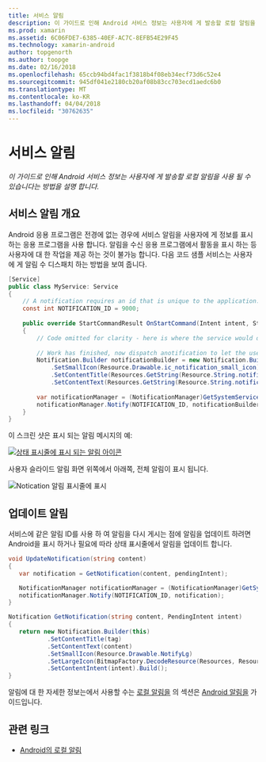 ```yaml
---
title: 서비스 알림
description: 이 가이드로 인해 Android 서비스 정보는 사용자에 게 발송할 로컬 알림을 사용 될 수 있습니다는 방법을 설명 합니다.
ms.prod: xamarin
ms.assetid: 6C06FDE7-6385-40EF-AC7C-8EFB54E29F45
ms.technology: xamarin-android
author: topgenorth
ms.author: toopge
ms.date: 02/16/2018
ms.openlocfilehash: 65ccb94bd4fac1f3818b4f08eb34ecf73d6c52e4
ms.sourcegitcommit: 945df041e2180cb20af08b83cc703ecd1aedc6b0
ms.translationtype: MT
ms.contentlocale: ko-KR
ms.lasthandoff: 04/04/2018
ms.locfileid: "30762635"
---
```

# <a name="service-notifications"></a>서비스 알림

_이 가이드로 인해 Android 서비스 정보는 사용자에 게 발송할 로컬 알림을 사용 될 수 있습니다는 방법을 설명 합니다._


## <a name="service-notifications-overview"></a>서비스 알림 개요

Android 응용 프로그램은 전경에 없는 경우에 서비스 알림을 사용자에 게 정보를 표시 하는 응용 프로그램을 사용 합니다. 알림을 수신 응용 프로그램에서 활동을 표시 하는 등 사용자에 대 한 작업을 제공 하는 것이 불가능 합니다. 다음 코드 샘플 서비스는 사용자에 게 알림 수 디스패치 하는 방법을 보여 줍니다.

```csharp
[Service]
public class MyService: Service 
{
    // A notification requires an id that is unique to the application.
    const int NOTIFICATION_ID = 9000;
    
    public override StartCommandResult OnStartCommand(Intent intent, StartCommandFlags flags, int startId)
    {
        // Code omitted for clarity - here is where the service would do something.
    
        // Work has finished, now dispatch anotification to let the user know.
        Notification.Builder notificationBuilder = new Notification.Builder(this)
            .SetSmallIcon(Resource.Drawable.ic_notification_small_icon)
            .SetContentTitle(Resources.GetString(Resource.String.notification_content_title))
            .SetContentText(Resources.GetString(Resource.String.notification_content_text));
        
        var notificationManager = (NotificationManager)GetSystemService(NotificationService);
        notificationManager.Notify(NOTIFICATION_ID, notificationBuilder.Build());
    }
}
```

이 스크린 샷은 표시 되는 알림 메시지의 예:

[![상태 표시줄에 표시 되는 알림 아이콘](service-notifications-images/01-notification-sml.png)](service-notifications-images/01-notification.png#lightbox)

사용자 슬라이드 알림 화면 위쪽에서 아래쪽, 전체 알림이 표시 됩니다.

![Notication 알림 표시줄에 표시](service-notifications-images/02-fullnotification.png)


## <a name="updating-a-notification"></a>업데이트 알림

서비스에 같은 알림 ID를 사용 하 여 알림을 다시 게시는 점에 알림을 업데이트 하려면 Android을 표시 하거나 필요에 따라 상태 표시줄에서 알림을 업데이트 합니다.

```csharp 
void UpdateNotification(string content)
{
   var notification = GetNotification(content, pendingIntent);

   NotificationManager notificationManager = (NotificationManager)GetSystemService(Context.NotificationService);
   notificationManager.Notify(NOTIFICATION_ID, notification);
}

Notification GetNotification(string content, PendingIntent intent)
{
   return new Notification.Builder(this)
           .SetContentTitle(tag)
           .SetContentText(content)
           .SetSmallIcon(Resource.Drawable.NotifyLg)
           .SetLargeIcon(BitmapFactory.DecodeResource(Resources, Resource.Drawable.Icon))
           .SetContentIntent(intent).Build();
}
```

알림에 대 한 자세한 정보는에서 사용할 수는 [로컬 알림을](~/android/app-fundamentals/notifications/local-notifications.md) 의 섹션은 [Android 알림을](~/android/app-fundamentals/notifications/index.md) 가이드입니다.


## <a name="related-links"></a>관련 링크

- [Android의 로컬 알림](~/android/app-fundamentals/notifications/local-notifications.md)
